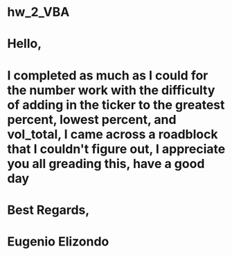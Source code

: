 # hw_2_VBA
# Hello,
# I completed as much as I could for the number work with the difficulty of adding in the ticker to the greatest percent, lowest percent, and vol_total, I came across a roadblock that I couldn't figure out, I appreciate you all greading this, have a good day
# Best Regards,
# Eugenio Elizondo
